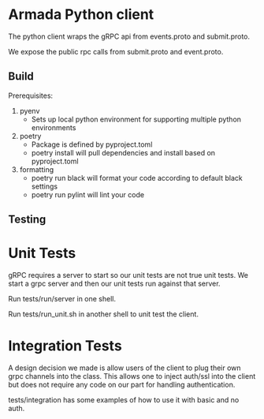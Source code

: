 # Armada Python client


The python client wraps the gRPC api from events.proto and submit.proto.  

We expose the public rpc calls from submit.proto and event.proto.


## Build
Prerequisites:

1) pyenv
    - Sets up local python environment for supporting multiple python environments
2) poetry
    - Package is defined by pyproject.toml
    - poetry install will pull dependencies and install based on pyproject.toml
3) formatting
    - poetry run black will format your code according to default black settings
    - poetry run pylint will lint your code

## Testing

# Unit Tests
gRPC requires a server to start so our unit tests are not true unit tests.  We start a grpc server and then our unit tests run against that server.

Run tests/run/server in one shell.

Run tests/run_unit.sh in another shell to unit test the client.

# Integration Tests

A design decision we made is allow users of the client to plug their own grpc channels into the class.  This allows one to inject auth/ssl into the client but does not require any code on our part for handling authentication.  

tests/integration has some examples of how to use it with basic and no auth.  


